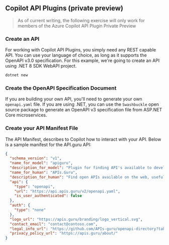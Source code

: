 ## Copilot API Plugins (private preview)

>As of current writing, the following exercise will only work for members of the Azure Copilot API Plugin Private Preview

### Create an API

For working with Copilot API Plugins, you simply need any REST capable API. You can use your language of choice, as long as it supports the OpenAPI v3.0 specification. For this example, we're going to create an API using .NET 8 SDK WebAPI project.

```bash
dotnet new 
```

### Create the OpenAPI Specification Document

If you are building your own API, you'll need to generate your own `openapi.yaml` file. If you are using .NET, you can use the `Swashbuckle` open source package to generate an OpenAPI v3 specification file from ASP.NET Core microservices.

### Create your API Manifest File

The API Manifest, describes to Copilot how to interact with your API. Below is a sample manifest for the API.guru API:

```json
{
  "schema_version": "v1",
  "name_for_model": "apiguru",
  "description_for_model": "Plugin for finding API's available to developers on the web that are open and freely available for use. These API's are all categorized by provider.",
  "name_for_human": "APIs.Guru",
  "description_for_human": "Find open APIs available on the web, useful for development and demo purposes!",
  "api": {
    "type": "openapi",
    "url": "https://api.apis.guru/v2/openapi.yaml",
    "is_user_authenticated": false
  },
  "auth": {
    "type": "none"
  },
  "logo_url": "https://apis.guru/branding/logo_vertical.svg",
  "contact_email": "contact@contoso.com",
  "legal_info_url": "https://github.com/APIs-guru/openapi-directory?tab=CC0-1.0-1-ov-file",
  "privacy_policy_url": "https://apis.guru/about/"
}
```